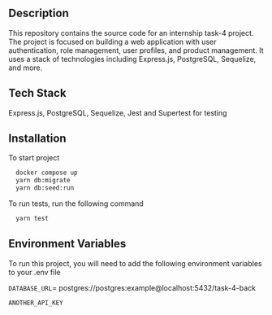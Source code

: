 ## Description

This repository contains the source code for an internship task-4 project. The project is focused on building a web application with user authentication, role management, user profiles, and product management. It uses a stack of technologies including Express.js, PostgreSQL, Sequelize, and more.

## Tech Stack

Express.js, PostgreSQL, Sequelize, Jest and Supertest for testing

## Installation

To start project

```bash
  docker compose up
  yarn db:migrate
  yarn db:seed:run
```

To run tests, run the following command

```bash
  yarn test
```


## Environment Variables

To run this project, you will need to add the following environment variables to your .env file

`DATABASE_URL`= postgres://postgres:example@localhost:5432/task-4-back

`ANOTHER_API_KEY`


    
